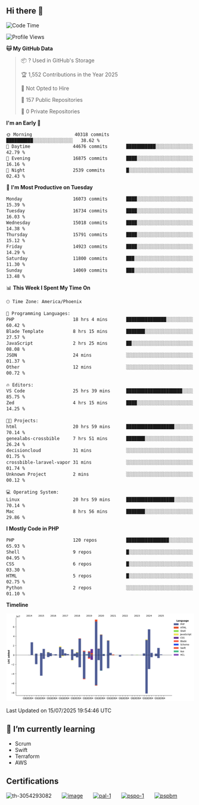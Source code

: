 ## Hi there 👋

<!--START_SECTION:waka-->
![Code Time](http://img.shields.io/badge/Code%20Time-11%2C372%20hrs%2024%20mins-blue)

![Profile Views](http://img.shields.io/badge/Profile%20Views-1-blue)

**🐱 My GitHub Data** 

> 📦 ? Used in GitHub's Storage 
 > 
> 🏆 1,552 Contributions in the Year 2025
 > 
> 🚫 Not Opted to Hire
 > 
> 📜 157 Public Repositories 
 > 
> 🔑 0 Private Repositories 
 > 
**I'm an Early 🐤** 

```text
🌞 Morning                40318 commits       ██████████░░░░░░░░░░░░░░░   38.62 % 
🌆 Daytime                44676 commits       ███████████░░░░░░░░░░░░░░   42.79 % 
🌃 Evening                16875 commits       ████░░░░░░░░░░░░░░░░░░░░░   16.16 % 
🌙 Night                  2539 commits        █░░░░░░░░░░░░░░░░░░░░░░░░   02.43 % 
```
📅 **I'm Most Productive on Tuesday** 

```text
Monday                   16073 commits       ████░░░░░░░░░░░░░░░░░░░░░   15.39 % 
Tuesday                  16734 commits       ████░░░░░░░░░░░░░░░░░░░░░   16.03 % 
Wednesday                15018 commits       ████░░░░░░░░░░░░░░░░░░░░░   14.38 % 
Thursday                 15791 commits       ████░░░░░░░░░░░░░░░░░░░░░   15.12 % 
Friday                   14923 commits       ████░░░░░░░░░░░░░░░░░░░░░   14.29 % 
Saturday                 11800 commits       ███░░░░░░░░░░░░░░░░░░░░░░   11.30 % 
Sunday                   14069 commits       ███░░░░░░░░░░░░░░░░░░░░░░   13.48 % 
```


📊 **This Week I Spent My Time On** 

```text
🕑︎ Time Zone: America/Phoenix

💬 Programming Languages: 
PHP                      18 hrs 4 mins       ███████████████░░░░░░░░░░   60.42 % 
Blade Template           8 hrs 15 mins       ███████░░░░░░░░░░░░░░░░░░   27.57 % 
JavaScript               2 hrs 25 mins       ██░░░░░░░░░░░░░░░░░░░░░░░   08.08 % 
JSON                     24 mins             ░░░░░░░░░░░░░░░░░░░░░░░░░   01.37 % 
Other                    12 mins             ░░░░░░░░░░░░░░░░░░░░░░░░░   00.72 % 

🔥 Editors: 
VS Code                  25 hrs 39 mins      █████████████████████░░░░   85.75 % 
Zed                      4 hrs 15 mins       ████░░░░░░░░░░░░░░░░░░░░░   14.25 % 

🐱‍💻 Projects: 
html                     20 hrs 59 mins      ██████████████████░░░░░░░   70.14 % 
genealabs-crossbible     7 hrs 51 mins       ███████░░░░░░░░░░░░░░░░░░   26.24 % 
decisioncloud            31 mins             ░░░░░░░░░░░░░░░░░░░░░░░░░   01.75 % 
crossbible-laravel-vapor 31 mins             ░░░░░░░░░░░░░░░░░░░░░░░░░   01.74 % 
Unknown Project          2 mins              ░░░░░░░░░░░░░░░░░░░░░░░░░   00.12 % 

💻 Operating System: 
Linux                    20 hrs 59 mins      ██████████████████░░░░░░░   70.14 % 
Mac                      8 hrs 56 mins       ███████░░░░░░░░░░░░░░░░░░   29.86 % 
```

**I Mostly Code in PHP** 

```text
PHP                      120 repos           ████████████████░░░░░░░░░   65.93 % 
Shell                    9 repos             █░░░░░░░░░░░░░░░░░░░░░░░░   04.95 % 
CSS                      6 repos             █░░░░░░░░░░░░░░░░░░░░░░░░   03.30 % 
HTML                     5 repos             █░░░░░░░░░░░░░░░░░░░░░░░░   02.75 % 
Python                   2 repos             ░░░░░░░░░░░░░░░░░░░░░░░░░   01.10 % 
```



**Timeline**

![Lines of Code chart](https://raw.githubusercontent.com/mikebronner/mikebronner/master/assets/bar_graph.png)


 Last Updated on 15/07/2025 19:54:46 UTC
<!--END_SECTION:waka-->

<!--
**mikebronner/mikebronner** is a ✨ _special_ ✨ repository because its `README.md` (this file) appears on your GitHub profile.

Here are some ideas to get you started:

- 🔭 I’m currently working on ...
- 🌱 I’m currently learning ...
- 👯 I’m looking to collaborate on ...
- 🤔 I’m looking for help with ...
- 💬 Ask me about ...
- 📫 How to reach me: ...
- 😄 Pronouns: ...
- ⚡ Fun fact: ...
-->

## 🌱 I’m currently learning

- Scrum
- Swift
- Terraform
- AWS

## Certifications

![th-3054293082](https://user-images.githubusercontent.com/1791050/208267034-c5006f82-ae89-41eb-9478-7106c5aba070.jpg)
&nbsp;&nbsp;&nbsp;&nbsp;&nbsp;
[![image](https://images.credly.com/size/100x100/images/a2790314-008a-4c3d-9553-f5e84eb359ba/image.png)](https://www.credly.com/users/mike-bronner)
&nbsp;&nbsp;&nbsp;&nbsp;&nbsp;
[![pal-1](https://images.credly.com/size/100x100/images/78c772ee-6b3c-4348-ac66-58ac5a2cf581/image.png)](https://www.credly.com/users/mike-bronner)
&nbsp;&nbsp;&nbsp;&nbsp;&nbsp;
[![pspo-1](https://images.credly.com/size/100x100/images/591762c5-fae7-49c6-b326-e1756979928d/image.png)](https://www.credly.com/users/mike-bronner)
&nbsp;&nbsp;&nbsp;&nbsp;&nbsp;
[![pspbm](https://images.credly.com/size/100x100/images/55a21a78-59af-4294-810e-e4014e9ca1be/image.png)](https://www.credly.com/users/mike-bronner)
